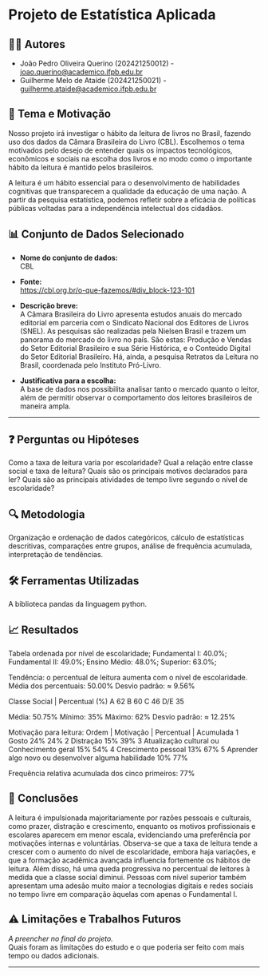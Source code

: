 # Projeto de Estatística Aplicada

## 🧑‍💻 Autores  
- João Pedro Oliveira Querino (202421250012) - joao.querino@academico.ifpb.edu.br  
- Guilherme Melo de Ataíde (202421250021) - guilherme.ataide@academico.ifpb.edu.br 

## 🎯 Tema e Motivação  
Nosso projeto irá investigar o hábito da leitura de livros no Brasil, fazendo uso dos dados da Câmara Brasileira do Livro (CBL). Escolhemos o tema motivados pelo desejo de entender quais os impactos tecnológicos, econômicos e sociais na escolha dos livros e no modo como o importante hábito da leitura é mantido pelos brasileiros. 

A leitura é um hábito essencial para o desenvolvimento de habilidades cognitivas que transparecem a qualidade da educação de uma nação. A partir da pesquisa estatística, podemos refletir sobre a eficácia de políticas públicas voltadas para a independência intelectual dos cidadãos.

## 📊 Conjunto de Dados Selecionado  
- **Nome do conjunto de dados:**  
  CBL
- **Fonte:**  
  https://cbl.org.br/o-que-fazemos/#div_block-123-101

- **Descrição breve:**  
 A Câmara Brasileira do Livro apresenta estudos anuais do mercado editorial em parceria com o Sindicato Nacional dos  Editores de Livros (SNEL). As pesquisas são realizadas pela Nielsen Brasil e trazem um panorama do mercado do livro no país. São estas: Produção e Vendas do Setor Editorial Brasileiro e sua Série Histórica, e o Conteúdo Digital do Setor Editorial Brasileiro. Há, ainda, a pesquisa Retratos da Leitura no Brasil, coordenada pelo Instituto Pró-Livro.  

- **Justificativa para a escolha:**  
 A base de dados nos possibilita analisar tanto o mercado quanto o leitor, além de permitir observar o comportamento dos leitores brasileiros de maneira ampla.

---

## ❓ Perguntas ou Hipóteses  

Como a taxa de leitura varia por escolaridade?
Qual a relação entre classe social e taxa de leitura?
Quais são os principais motivos declarados para ler?
Quais são as principais atividades de tempo livre segundo o nível de escolaridade?

## 🔍 Metodologia  
Organização e ordenação de dados categóricos, cálculo de estatísticas descritivas, comparações entre grupos, análise de frequência acumulada, interpretação de tendências.


## 🛠️ Ferramentas Utilizadas  
A biblioteca pandas da linguagem python.

## 📈 Resultados  

Tabela ordenada por nível de escolaridade;
   Fundamental I:     40.0%;
  Fundamental II:     49.0%;
    Ensino Médio:     48.0%;
        Superior:     63.0%;

Tendência: o percentual de leitura aumenta com o nível de escolaridade.
Média dos percentuais: 50.00%
Desvio padrão: ≈ 9.56%

Classe Social | Percentual (%)
A	              62
B	              60
C	              46
D/E	            35

Média: 50.75%
Mínimo: 35%
Máximo: 62%
Desvio padrão: ≈ 12.25%

Motivação para leitura:
Ordem |	          Motivação       	  |  Percentual |	Acumulada
1	                Gosto	                 24%	        24%
2	               Distração	             15%	        39%
3	          Atualização cultural ou 
              Conhecimento geral	       15%	        54%
4	           Crescimento pessoal	       13%	        67%
5	          Aprender algo novo ou
        desenvolver alguma habilidade	   10%          77%

Frequência relativa acumulada dos cinco primeiros: 77% 


## 📌 Conclusões  
A leitura é impulsionada majoritariamente por razões pessoais e culturais, como prazer, distração e crescimento, enquanto os motivos profissionais e escolares aparecem em menor escala, evidenciando uma preferência por motivações internas e voluntárias. Observa-se que a taxa de leitura tende a crescer com o aumento do nível de escolaridade, embora haja variações, e que a formação acadêmica avançada influencia fortemente os hábitos de leitura. Além disso, há uma queda progressiva no percentual de leitores à medida que a classe social diminui. Pessoas com nível superior também apresentam uma adesão muito maior a tecnologias digitais e redes sociais no tempo livre em comparação àquelas com apenas o Fundamental I.


## ⚠️ Limitações e Trabalhos Futuros  
*A preencher no final do projeto.*  
Quais foram as limitações do estudo e o que poderia ser feito com mais tempo ou dados adicionais.

---


